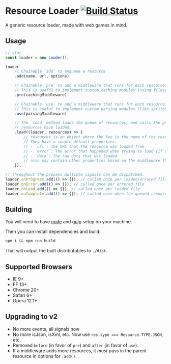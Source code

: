 <!-- For starting project you mast:
1 clone project from git by "git clone"
2 install all fiels by "npm install"
3 you must start your web-server on port 9966 by "beefy" 
4 start the game "http://localhost:9966/"  -->

# Resource Loader [![Build Status](https://travis-ci.org/englercj/resource-loader.svg?branch=master)](https://travis-ci.org/englercj/resource-loader)

A generic resource loader, made with web games in mind.

## Usage

```js
// ctor
const loader = new Loader();

loader
    // Chainable `add` to enqueue a resource
    .add(name, url, options)

    // Chainable `pre` to add a middleware that runs for each resource, *before* loading that resource.
    // This is useful to implement custom caching modules (using filesystem, indexeddb, memory, etc).
    .pre(cachingMiddleware)

    // Chainable `use` to add a middleware that runs for each resource, *after* loading that resource.
    // This is useful to implement custom parsing modules (like spritesheet parsers, spine parser, etc).
    .use(parsingMiddleware)

    // The `load` method loads the queue of resources, and calls the passed in callback called once all
    // resources have loaded.
    .load((loader, resources) => {
        // resources is an object where the key is the name of the resource loaded and the value is the resource object.
        // They have a couple default properties:
        // - `url`: The URL that the resource was loaded from
        // - `error`: The error that happened when trying to load (if any)
        // - `data`: The raw data that was loaded
        // also may contain other properties based on the middleware that runs.
    });

// throughout the process multiple signals can be dispatched.
loader.onProgress.add(() => {}); // called once per loaded/errored file
loader.onError.add(() => {}); // called once per errored file
loader.onLoad.add(() => {}); // called once per loaded file
loader.onComplete.add(() => {}); // called once when the queued resources all load.
```

## Building

You will need to have [node][node] and [gulp][gulp] setup on your machine.

Then you can install dependencies and build:

```js
npm i && npm run build
```

That will output the built distributables to `./dist`.

[node]:       http://nodejs.org/
[gulp]:       http://gulpjs.com/

## Supported Browsers

- IE 9+
- FF 13+
- Chrome 20+
- Safari 6+
- Opera 12.1+

## Upgrading to v2

- No more events, all signals now
- No more isJson, isXml, etc. Now use `res.type === Resource.TYPE.JSON`, etc.
- Removed `before` (in favor of `pre`) and `after` (in favor of `use`).
- If a middleware adds more resources, it *must* pass in the parent resource in options for `.add()`.
